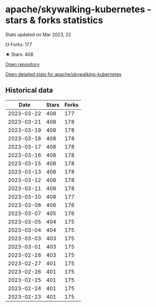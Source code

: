 # apache/skywalking-kubernetes - stars & forks statistics

Stats updated on Mar 2023, 22

☋ Forks: 177

★ Stars: 408

[Open repository](https://github.com/apache/skywalking-kubernetes)

[Open detailed stats for apache/skywalking-kubernetes](https://reviewgithub.com/rep/apache/skywalking-kubernetes)

## Historical data
| Date | Stars | Forks |
|------|-------|-------|
| 2023-03-22 | 408 | 177 | 
| 2023-03-21 | 408 | 178 | 
| 2023-03-19 | 408 | 178 | 
| 2023-03-18 | 408 | 178 | 
| 2023-03-17 | 408 | 178 | 
| 2023-03-16 | 408 | 178 | 
| 2023-03-15 | 408 | 178 | 
| 2023-03-13 | 408 | 178 | 
| 2023-03-12 | 408 | 178 | 
| 2023-03-11 | 408 | 178 | 
| 2023-03-10 | 408 | 177 | 
| 2023-03-08 | 406 | 176 | 
| 2023-03-07 | 405 | 176 | 
| 2023-03-05 | 404 | 175 | 
| 2023-03-04 | 404 | 175 | 
| 2023-03-03 | 403 | 175 | 
| 2023-03-01 | 403 | 175 | 
| 2023-02-28 | 403 | 175 | 
| 2023-02-27 | 401 | 175 | 
| 2023-02-26 | 401 | 175 | 
| 2023-02-25 | 401 | 175 | 
| 2023-02-24 | 401 | 175 | 
| 2023-02-23 | 401 | 175 | 

